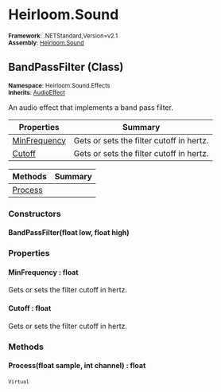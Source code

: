 # Heirloom.Sound

<small>**Framework**: .NETStandard,Version=v2.1</small>  
<small>**Assembly**: [Heirloom.Sound](../Heirloom.Sound/Heirloom.Sound.md)</small>  

## BandPassFilter (Class)
<small>**Namespace**: Heirloom.Sound.Effects</sub></small>  
<small>**Inherits**: [AudioEffect](Heirloom.Sound.AudioEffect.md)</small>  

An audio effect that implements a band pass filter.

| Properties | Summary |
|------------|---------|
| [MinFrequency](#MINDFD88324) | Gets or sets the filter cutoff in hertz. |
| [Cutoff](#CUTEE3E05B1) | Gets or sets the filter cutoff in hertz. |

| Methods | Summary |
|---------|---------|
| [Process](#PRO1C94C308) |  |

### Constructors

#### BandPassFilter(float low, float high)

### Properties

#### <a name="MINDFD88324"></a>MinFrequency : float


Gets or sets the filter cutoff in hertz.

#### <a name="CUTEE3E05B1"></a>Cutoff : float


Gets or sets the filter cutoff in hertz.

### Methods

#### <a name="PRO1C94C308"></a>Process(float sample, int channel) : float

<small>`Virtual`</small>


